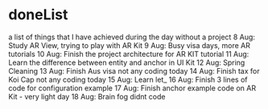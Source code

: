 # doneList
a list of things that I have achieved during the day without a project
8 Aug: Study AR View, trying to play with AR Kit
9 Aug: Busy visa days, more AR tutorials
10 Aug: Finish the project architecture for AR KIT tutorial
11 Aug: Learn the difference between entity and anchor in UI Kit
12 Aug: Spring Cleaning 
13 Aug: Finish Aus visa not any coding today
14 Aug: Finish tax for Koi Cap not any coding today
15 Aug: Learn let_
16 Aug: Finish 3 lines of code for configuration example
17 Aug: Finish anchor example code on AR Kit - very light day
18 Aug: Brain fog didnt code

